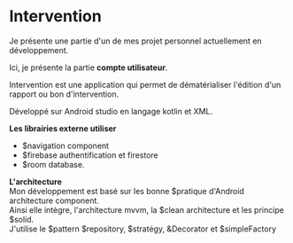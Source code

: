 # Intervention
Je présente une partie d'un de mes projet personnel actuellement en développement.

Ici, je présente la partie __compte utilisateur__.

Intervention est une application qui permet de dématérialiser l'édition d'un rapport ou bon d'intervention.

Développé sur Android studio en langage kotlin et XML.

__Les librairies externe utiliser__
 * $navigation component
 * $firebase authentification et firestore
 * $room database.

__L'architecture__    
Mon développement est basé sur les bonne $pratique d'Android architecture component.  
Ainsi elle intègre, l'architecture mvvm, la $clean architecture et les principe $solid.  
J'utilise le $pattern $repository, $stratégy, &Decorator et $simpleFactory
